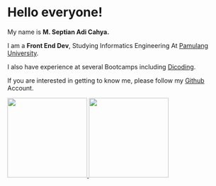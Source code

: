# Hello everyone!

My name is **M. Septian Adi Cahya.** <br>

I am a **Front End Dev**, Studying Informatics Engineering At [Pamulang University](https://unpam.ac.id/).<br>

I also have experience at several Bootcamps including [Dicoding](https://www.dicoding.com).<br>

If you are interested in getting to know me, please follow my  [Github](github.com/Dxyy07) Account.

<p align="left">
<a href="https://github.com/Dxyy07">
  <img height="180em" src="https://github-readme-stats-eight-theta.vercel.app/api?username=penuliscode&show_icons=true&theme=algolia&include_all_commits=true&count_private=true"/>
  <img height="180em" src="https://github-readme-stats-eight-theta.vercel.app/api/top-langs/?username=penuliscode&layout=compact&theme=algolia"/>
</a>
</p>
